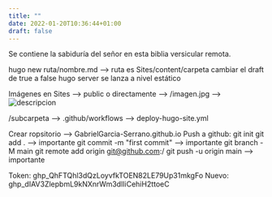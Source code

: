 ```yaml
---
title: ""
date: 2022-01-20T10:36:44+01:00
draft: false
---
```


Se contiene la sabiduría del señor en esta biblia versicular remota.

hugo new ruta/nombre.md --> ruta es Sites/content/carpeta
cambiar el draft de true a false
hugo server se lanza a nivel estático

Imágenes en Sites --> public o directamente --> /imagen.jpg --> ![descripcion](ruta)

/subcarpeta --> .github/workflows --> deploy-hugo-site.yml


Crear ropsitorio --> GabrielGarcia-Serrano.github.io
Push a github:
git init
git add .           --> importante
git commit -m "first commit"    --> importante
git branch -M main
git remote add origin git@github.com:<username>/<repo-name>
git push -u origin main     --> importante

Token:
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
Nuevo:
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